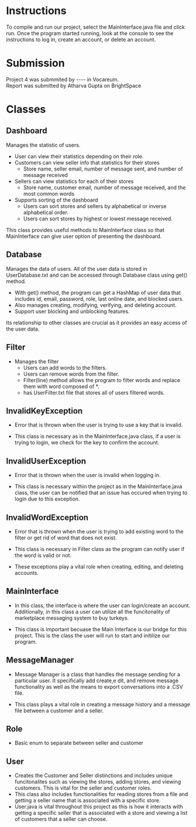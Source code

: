 # Instructions

To compile and run our project, select the MainInterface.java file and click run. Once the program started running, look at the console to see the 
instructions to log in, create an account, or delete an account.

# Submission

Project 4 was submmited by ---- in Vocareum. <br />
Report was submitted by Atharva Gupta on BrightSpace


# Classes

## Dashboard

Manages the statistic of users. 
- User can view their statistics depending on their role.  
- Customers can view seller info that statistics for their stores 
  - Store name, seller email, number of message sent, and number of message received
- Sellers can view statistics for each of their stores
  - Store name, customer email, number of message received, and the most common words
- Supports sorting of the dashboard
  - Users can sort stores and sellers by alphabetical or inverse alphabetical order.
  - Users can sort stores by highest or lowest message received. 

This class provides useful methods to MainInterface class so that MainInterface can give user option of presenting the dashboard. 

## Database 

Manages the data of users. All of the user data is stored in UserDatabase.txt and can be accessed through Database class using get() method. 
- With get() method, the program can get a HashMap of user data that includes id, email, password, role, last online date, and blocked users.
- Also manages creating, modifying, verifying, and deleting account. 
- Support user blocking and unblocking features.

Its relationship to other classes are crucial as it provides an easy access of the user data. 
  
## Filter

- Manages the filter 
  - Users can add words to the filters.
  - Users can remove words from the filter.
  - Filter(line) method allows the program to filter words and replace them with word composed of *.
  - has UserFilter.txt file that stores all of users filtered words.

## InvalidKeyException

- Error that is thrown when the user is trying to use a key that is invalid. 

- This class is necessary as in the MainInterface.java class, if a user is trying to login, we check for the key to confirm the account.


## InvalidUserException

- Error that is thrown when the user is invalid when logging in. 

- This class is necessary within the project as in the MainInterface.java class, the user can be notified that an issue has occured when trying to login
  due to this exception.

## InvalidWordException

- Error that is thrown when the user is trying to add existing word to the filter or get rid of word that does not exist. 

- This class is necessary in Filter class as the program can notify user if the word is valid or not. 

- These exceptions play a vital role when creating, editing, and deleting accounts. 

## MainInterface
- In this class, the interface is where the user can login/create an account. Additionally, in this class a user can utilize all the funcitonality of marketplace messaging system to buy turkeys. 

- This class is important becuase the Main Interface is our bridge for this project. This is the class the user will run to start and initilize our program. 



## MessageManager
- Message Manager is a class that handles the message sending for a particular user. It specifically add create,e dit, and remove message
functionality as well as the means to export conversations into a .CSV file. 

- This class plays a vital role in creating a message history and a message file between a customer and a seller. 


## Role

- Basic enum to separate between seller and customer
 
## User
- Creates the Customer and Seller distinctions and includes unique funcitonalites such as viewing the stores, adding stores, and viewing customers. 
This is vital for the seller and customer roles. 
- This class also includes functionalities for reading stores from a file and getting a seller name that is associated with a specific store. 
- User.java is vital throughout this project as this is how it interacts with getting a specific seller that is associated with a store and viewing a list of customers that a seller can choose. 
